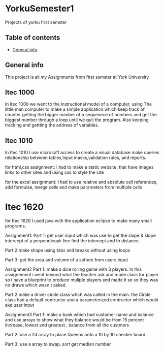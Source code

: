 # YorkuSemester1
Projects of yorku first semster
## Table of contents
* [General info](#general-info)


## General info
This project is all my Assignments from first semster at York University
	
## Itec 1000
In itec 1000 we went to the instructional model of a computer, using The little man computer to make a simple application 
which keep track of counter getting the bigger number of a sequenece of numbers and get the biggest number through a loop
until we quit the program. Also  keeping tracking and gettting the address of variables.

## Itec 1010
In Itec 1010 I use microsoft access to create a visual database make queries relationship between tables,Input masks,validation rules,
and reports.

for html,css assignment: I had to make a static website. that have images links to other sites and using css to style the cite

for the excel assignment: I had to use relative and absolute cell references, add formulae, merge cells and make parameters from multiple cells

# Itec 1620
for Itec 1620 I used java with the application eclipse to make many small programs.

Assignment1:
  Part 1: get user input which was use to  get the slope & slope intercept of a perpendicualr line
  find the intercept and th distance.
  
  Part 2:make shape using tabs and breaks without using loops
  
  Part 3: get the area and volume of a sphere from users input  

Assignment2
  Part 1: make a dice rolling game with 3 players. In this assignement i went beyond what the teacher ask and made class for player so i have a blueprint
  to produce muliple players and made it so so they was no draws which wasn't asked.
  
  Part 2:make a driver circle class whch was called in the main. the Circle class had a default contructor and a parameterized contructor which would ake user input

Assignment3
  Part 1: make a bank which had customer name and balance and use arrays to show what they balance would be from 15 percent increase,
  lowest and greatest , balance from all the custmers
  
  Part 2: use a 2d array to place Queens onto a 10 by 10 checker board
  
  Part 3: use a array  to swap, sort get median number
